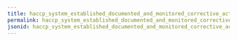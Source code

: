 ```yaml
---
title: haccp_system_established_documented_and_monitored_corrective_actions
permalink: haccp_system_established_documented_and_monitored_corrective_actions.html
jsonid: haccp_system_established_documented_and_monitored_corrective_actions
---
```

